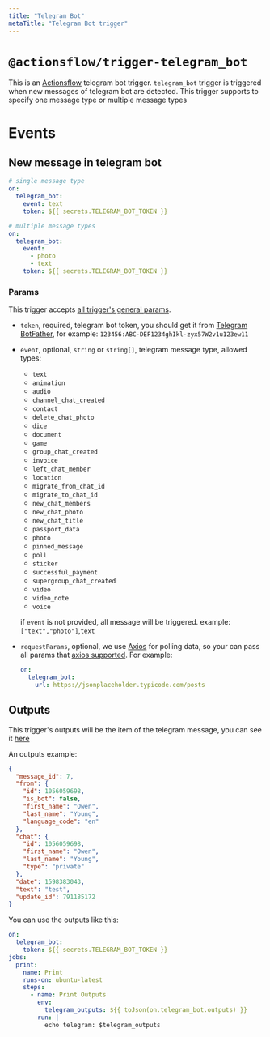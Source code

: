```yaml
---
title: "Telegram Bot"
metaTitle: "Telegram Bot trigger"
---
```


# `@actionsflow/trigger-telegram_bot`

This is an [Actionsflow](https://github.com/actionsflow/actionsflow) telegram bot trigger. `telegram_bot` trigger is triggered when new messages of telegram bot are detected. This trigger supports to specify one message type or multiple message types

# Events

## New message in telegram bot

```yaml
# single message type
on:
  telegram_bot:
    event: text
    token: ${{ secrets.TELEGRAM_BOT_TOKEN }}

# multiple message types
on:
  telegram_bot:
    event:
      - photo
      - text
    token: ${{ secrets.TELEGRAM_BOT_TOKEN }}
```

### Params

This trigger accepts [all trigger's general params](https://actionsflow.github.io/docs/triggers/#general-params-for-triggers).

- `token`, required, telegram bot token, you should get it from [Telegram BotFather](https://telegram.me/BotFather), for example: `123456:ABC-DEF1234ghIkl-zyx57W2v1u123ew11`

- `event`, optional, `string` or `string[]`, telegram message type, allowed types:

  - `text`
  - `animation`
  - `audio`
  - `channel_chat_created`
  - `contact`
  - `delete_chat_photo`
  - `dice`
  - `document`
  - `game`
  - `group_chat_created`
  - `invoice`
  - `left_chat_member`
  - `location`
  - `migrate_from_chat_id`
  - `migrate_to_chat_id`
  - `new_chat_members`
  - `new_chat_photo`
  - `new_chat_title`
  - `passport_data`
  - `photo`
  - `pinned_message`
  - `poll`
  - `sticker`
  - `successful_payment`
  - `supergroup_chat_created`
  - `video`
  - `video_note`
  - `voice`

  if `event` is not provided, all message will be triggered. example: `["text","photo"]`,`text`

- `requestParams`, optional, we use [Axios](https://github.com/axios/axios) for polling data, so your can pass all params that [axios supported](https://github.com/axios/axios#request-config). For example:

  ```yaml
  on:
    telegram_bot:
      url: https://jsonplaceholder.typicode.com/posts
  ```

## Outputs

This trigger's outputs will be the item of the telegram message, you can see it [here](https://core.telegram.org/bots/api#message)

An outputs example:

```json
{
  "message_id": 7,
  "from": {
    "id": 1056059698,
    "is_bot": false,
    "first_name": "Owen",
    "last_name": "Young",
    "language_code": "en"
  },
  "chat": {
    "id": 1056059698,
    "first_name": "Owen",
    "last_name": "Young",
    "type": "private"
  },
  "date": 1598383043,
  "text": "test",
  "update_id": 791185172
}
```

You can use the outputs like this:

```yaml
on:
  telegram_bot:
    token: ${{ secrets.TELEGRAM_BOT_TOKEN }}
jobs:
  print:
    name: Print
    runs-on: ubuntu-latest
    steps:
      - name: Print Outputs
        env:
          telegram_outputs: ${{ toJson(on.telegram_bot.outputs) }}
        run: |
          echo telegram: $telegram_outputs
```
